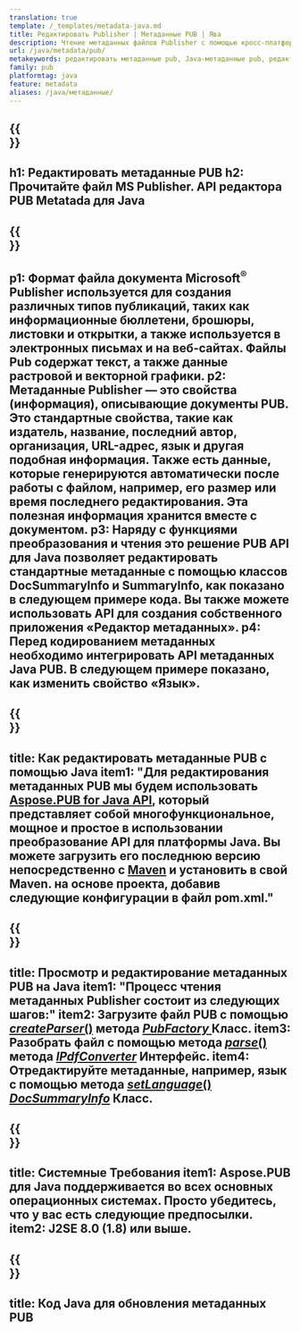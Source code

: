 ```yaml
---
translation: true
template: /_templates/metadata-java.md
title: Редактировать Publisher | Метаданные PUB | Ява
description: Чтение метаданных файлов Publisher с помощью кросс-платформенного решения PUB Java API. Локальный Java API предоставляет доступ к свойствам SummaryInfo и DocSummaryInfo.
url: /java/metadata/pub/
metakeywords: редактировать метаданные pub, Java-метаданные pub, редактор метаданных Publisher java, читать метаданные pub-файла java, читать pub-метаданные java
family: pub
platformtag: java
feature: metadata
aliases: /java/метаданные/
---
```


{{<section banner>}}
---
h1: Редактировать метаданные PUB
h2: Прочитайте файл MS Publisher. API редактора PUB Metatada для Java
---

{{<section overview>}}
---
p1: Формат файла документа Microsoft<sup>®</sup> Publisher используется для создания различных типов публикаций, таких как информационные бюллетени, брошюры, листовки и открытки, а также используется в электронных письмах и на веб-сайтах. Файлы Pub содержат текст, а также данные растровой и векторной графики.
p2: Метаданные Publisher — это свойства (информация), описывающие документы PUB. Это стандартные свойства, такие как издатель, название, последний автор, организация, URL-адрес, язык и другая подобная информация. Также есть данные, которые генерируются автоматически после работы с файлом, например, его размер или время последнего редактирования. Эта полезная информация хранится вместе с документом.
p3: Наряду с функциями преобразования и чтения это решение PUB API для Java позволяет редактировать стандартные метаданные с помощью классов DocSummaryInfo и SummaryInfo, как показано в следующем примере кода. Вы также можете использовать API для создания собственного приложения «Редактор метаданных».
p4: Перед кодированием метаданных необходимо интегрировать API метаданных Java PUB. В следующем примере показано, как изменить свойство «Язык».
---

{{<section widget>}}
---
title: Как редактировать метаданные PUB с помощью Java
item1: "Для редактирования метаданных PUB мы будем использовать [Aspose.PUB for Java API](https://products.aspose.com/pub/java/), который представляет собой многофункциональное, мощное и простое в использовании преобразование API для платформы Java. Вы можете загрузить его последнюю версию непосредственно с [Maven](https://repository.aspose.com/pub/) и установить в свой Maven. на основе проекта, добавив следующие конфигурации в файл pom.xml."
---

{{<section feature1>}}
---
title: Просмотр и редактирование метаданных PUB на Java
item1: "Процесс чтения метаданных Publisher состоит из следующих шагов:"
item2: Загрузите файл PUB с помощью [*createParser*()](https://reference.aspose.com/pub/java/com.aspose.pub/PubFactory#createParser-java.lang.String-) метода [*PubFactory* ](https://reference.aspose.com/pub/java/com.aspose.pub/PubFactory) Класс.
item3: Разобрать файл с помощью метода [*parse*()](https://reference.aspose.com/pub/java/com.aspose.pub/IPubParser#parse--) метода [*IPdfConverter*](https://reference.aspose.com/pub/java/com.aspose.pub/IPubParser) Интерфейс.
item4: Отредактируйте метаданные, например, язык с помощью метода [*setLanguage*()](https://reference.aspose.com/pub/java/com.aspose.pub/DocSummaryInfo#setLanguage-java.lang.String-) [*DocSummaryInfo*](https://reference.aspose.com/pub/java/com.aspose.pub/DocSummaryInfo) Класс.
---

{{<section feature2>}}
---
title: Системные Требования
item1: Aspose.PUB для Java поддерживается во всех основных операционных системах. Просто убедитесь, что у вас есть следующие предпосылки.
item2: J2SE 8.0 (1.8) или выше.
---

{{<section codeexample>}}
---
title: Код Java для обновления метаданных PUB
---